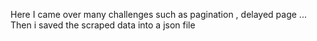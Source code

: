 Here I came over many challenges such as pagination , delayed page ... Then i saved the scraped data into a json file
